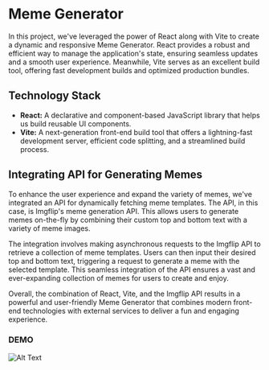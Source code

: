 # Meme Generator

In this project, we've leveraged the power of React along with Vite to create a dynamic and responsive Meme Generator. React provides a robust and efficient way to manage the application's state, ensuring seamless updates and a smooth user experience. Meanwhile, Vite serves as an excellent build tool, offering fast development builds and optimized production bundles.

## Technology Stack
- **React:** A declarative and component-based JavaScript library that helps us build reusable UI components.
- **Vite:** A next-generation front-end build tool that offers a lightning-fast development server, efficient code splitting, and a streamlined build process.

## Integrating API for Generating Memes
To enhance the user experience and expand the variety of memes, we've integrated an API for dynamically fetching meme templates. The API, in this case, is Imgflip's meme generation API. This allows users to generate memes on-the-fly by combining their custom top and bottom text with a variety of meme images.

The integration involves making asynchronous requests to the Imgflip API to retrieve a collection of meme templates. Users can then input their desired top and bottom text, triggering a request to generate a meme with the selected template. This seamless integration of the API ensures a vast and ever-expanding collection of memes for users to create and enjoy.

Overall, the combination of React, Vite, and the Imgflip API results in a powerful and user-friendly Meme Generator that combines modern front-end technologies with external services to deliver a fun and engaging experience.


### DEMO

![Alt Text](https://github.com/Notmrabhi/Meme-Generator/assets/110781004/ea667f12-4341-4a1d-922b-dc9ccfe122c8)

